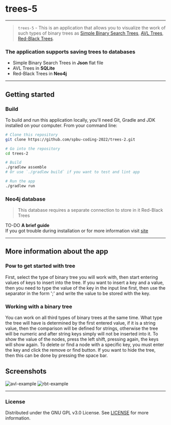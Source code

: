# trees-5

---

> `trees-5` - This is an application that allows you to visualize the work of such types of binary trees as
> [Simple Binary Search Trees](https://en.wikipedia.org/wiki/Binary_search_tree), [AVL Trees](https://en.wikipedia.org/wiki/AVL_trees),
> [Red-Black Trees](https://en.wikipedia.org/wiki/Red–black_tree).

### The application supports saving trees to databases
- Simple Binary Search Trees in **Json** flat file
- AVL Trees in **SQLite** 
- Red-Black Trees in **Neo4j**

---


## Getting started


### Build

To build and run this application locally, you'll need Git, Gradle and JDK installed on your computer. From your command
line:

```bash
# Clone this repository
git clone https://github.com/spbu-coding-2022/trees-2.git

# Go into the repository
cd trees-2

# Build
./gradlew assemble      
# Or use `./gradlew build` if you want to test and lint app

# Run the app
./gradlew run
```

### Neo4j database
>This database requires a separate connection to store in it Red-Black Trees

TO-DO __A brief guide__ \
If you got trouble during installation or for more information visit [site](https://neo4j.com/docs/operations-manual/current/installation/)

---

## More information about the app

### Рow to get started with tree

First, select the type of binary tree you will work with, then start entering values of keys to insert into the tree. If you want to insert a key and a value, then you need to type the value of the key in the input line first, then use the separator in the form ';' and write the value to be stored with the key. 

### Working with a binary tree

You can work on all third types of binary trees at the same time.
What type the tree will have is determined by the first entered value, if it is a string value, then the comparison will be defined for strings, otherwise the tree will be numeric and after string keys simply will not be inserted into it. 
To show the value of the nodes, press the left shift, pressing again, the keys will show again.
To delete or find a node with a specific key, you must enter the key and click the remove or find button.
If you want to hide the tree, then this can be done by pressing the space bar.

## Screenshots
![avl-example](https://sun9-21.userapi.com/impg/XkXWgKUqZOZSkT0PjiyAsERwKfYLCe8cR5UMgA/j7LzFEnBzpI.jpg?size=1280x750&quality=95&sign=119cf3967c051167d8036c64db8847b9&type=album)
![rbt-example](https://sun9-78.userapi.com/impg/FLvdcvXfdG24hI8_dbkY4BzhB87dLmCb0MzJ5A/_oPqObEW78U.jpg?size=1280x750&quality=95&sign=092fd209f0c2e7496ae780ea6caf3801&type=album)


---

### License

Distributed under the GNU GPL v3.0 License. See [LICENSE](LICENSE) for more information.

